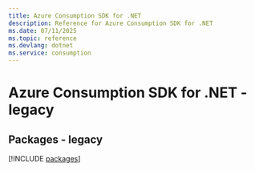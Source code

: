 ```yaml
---
title: Azure Consumption SDK for .NET
description: Reference for Azure Consumption SDK for .NET
ms.date: 07/11/2025
ms.topic: reference
ms.devlang: dotnet
ms.service: consumption
---
```

# Azure Consumption SDK for .NET - legacy
## Packages - legacy
[!INCLUDE [packages](consumption-index.md)]